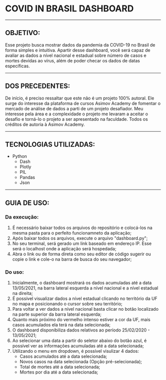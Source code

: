 # COVID IN BRASIL DASHBOARD

---
## OBJETIVO:
Esse projeto busca mostrar dados da pandemia da COVID-19 no Brasil de forma simples e intuitiva.
Apartir desse dashboard, você será capaz de avaliar as dados a nível nacional e estadual sobre número de casos e mortes devidas ao vírus, além de poder checar os dados de datas específicas.

---
## DOS PRECEDENTES:
De início, é preciso ressaltar que este não é um projeto 100% autoral. Ele surge do interesse da plataforma de cursos Asimov Academy de fomentar o mercado de análise de dados a parti de um projeto desafiador. Meu interesse pela área e a complexidade o projeto me levaram a aceitar o desafio e torná-lo o projeto a ser apresentado na faculdade. Todos os créditos de autoria à Asimov Academy. 

---
## TECNOLOGIAS UTILIZADAS:
* Python
  * Dash
  * Plotly
  * PIL
  * Pandas
  * Json

---
## GUIA DE USO:
### Da execução:
1. É necessário baixar todos os arquivos do repositório e colocá-los na mesma pasta para o perfeito funcionamneto da aplicação;
2. Após baixar todos os arquivos, execute o arquivo "dashboard.py";
3. No seu terminal, será gerado um link baseado em endereço IP. Esse será o localhost onde a aplicação será hospedada;
4. Abra o link ou de forma direta como seu editor de código sugerir ou copie o link e cole-o na barra de busca do seu navegador;

### Do uso:
1. Inicialmente, o dashboard mostrará os dados acumuladas até a data 13/05/2021, na barra lateral esquerda a nível nacional e a nível estadual na direita;
2. É possível visualizar dados a nível estadual clicando no território da UF no mapa e posicionando o cursor sobre seu território;
3. Para voltar a ver dados a nível nacional basta clicar no botão localizado na parte superior da barra lateral esquerda;
4. Quanto mais próximo do vermelho intenso estiver a cor da UF, mais casos acumulados ela terá na data selecionada;
5. O dashboard disponibiliza dados relativos ao período 25/02/2020 - 13/05/2021;
6. Ao selecionar uma data a partir do seletor abaixo do botão azul, é possível ver as informações acumuladas até a data selecionada;
7. Utilizando o menu em dropdown, é possível visulizar 4 dados:
   * Casos acumulados até a data selecionada;
   * Novos casos na data selecionada (Opção pré-selecionada);
   * Total de mortes até a data selecionada;
   * Mortes por dia até a data selecionada;
